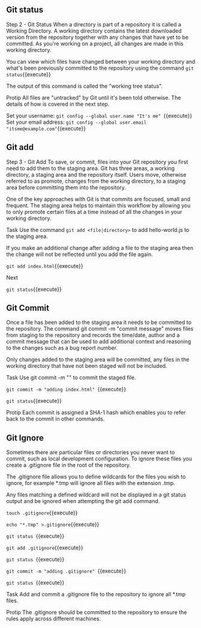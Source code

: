 ## Git status

Step 2 - Git Status
When a directory is part of a repository it is called a Working Directory. A working directory contains the latest downloaded version from the repository together with any changes that have yet to be committed. As you're working on a project, all changes are made in this working directory.

You can view which files have changed between your working directory and what's been previously committed to the repository using the command `git status`{{execute}}

The output of this command is called the "working tree status".

Protip
All files are "untracked" by Git until it's been told otherwise. The details of how is covered in the next step.

Set your username: 
`git config --global user.name "It's me" `{{execute}}
Set your email address: `git config --global user.email "itsme@example.com"`{{execute}}


## Git add

Step 3 - Git Add
To save, or commit, files into your Git repository you first need to add them to the staging area. Git has three areas, a working directory, a staging area and the repository itself. Users move, otherwise referred to as promote, changes from the working directory, to a staging area before committing them into the repository.

One of the key approaches with Git is that commits are focused, small and frequent. The staging area helps to maintain this workflow by allowing you to only promote certain files at a time instead of all the changes in your working directory.

Task
Use the command `git add <file|directory>` to add hello-world.js to the staging area.

If you make an additional change after adding a file to the staging area then the change will not be reflected until you add the file again.


`git add index.html`{{execute}}

Next

`git status`{{execute}}

## Git Commit

Once a file has been added to the staging area it needs to be committed to the repository. The command git commit -m "commit message" moves files from staging to the repository and records the time/date, author and a commit message that can be used to add additional context and reasoning to the changes such as a bug report number.

Only changes added to the staging area will be committed, any files in the working directory that have not been staged will not be included.

Task
Use git commit -m "<commit message>" to commit the staged file.

`git commit -m "adding index.html" `{{execute}}

`git status`{{execute}}



Protip
Each commit is assigned a SHA-1 hash which enables you to refer back to the commit in other commands.


## Git Ignore

Sometimes there are particular files or directories you never want to commit, such as local development configuration. To ignore these files you create a .gitignore file in the root of the repository.

The .gitignore file allows you to define wildcards for the files you wish to ignore, for example *.tmp will ignore all files with the extension .tmp.

Any files matching a defined wildcard will not be displayed in a git status output and be ignored when attempting the git add command.


`touch .gitignore`{{execute}}

`echo "*.tmp" >.gitignore`{{execute}}

`git status `{{execute}}

`git add .gitignore`{{execute}}

`git status `{{execute}}

`git commit -m "adding .gitignore" `{{execute}}

`git status `{{execute}}

Task
Add and commit a .gitignore file to the repository to ignore all *.tmp files.

Protip
The .gitignore should be committed to the repository to ensure the rules apply across different machines.